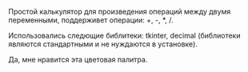 Простой калькулятор для произведения операций между двумя переменными, поддерживет операции: +, -, *, /.

Использовались следющие библитеки: tkinter, decimal (библиотеки являются стандартными и не нуждаются в установке).

Да, мне нравится эта цветовая палитра.
